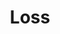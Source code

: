 ---
title: Loss
menu:
  sidebar:
    name: Loss
    identifier: ml-loss
    parent: ML
    weight: 400
---